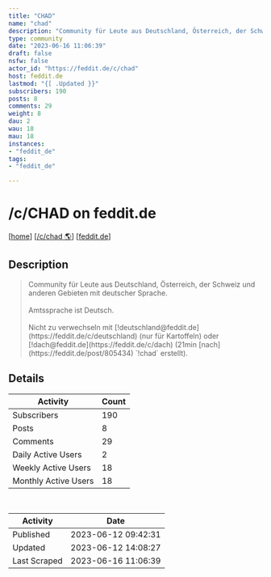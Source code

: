 ```yaml
---
title: "CHAD" 
name: "chad"
description: "Community für Leute aus Deutschland, Österreich, der Schweiz und anderen Gebieten mit deutscher Sprache.Amtssprache ist Deutsch.Nicht zu verwechseln mit [!deutschland@feddit.de](https://feddit.de/c/deutschland) (nur für Kartoffeln) oder [!dach@feddit.de](https://feddit.de/c/dach) (21min [nach](https://feddit.de/post/805434) `!chad` erstellt)."
type: community
date: "2023-06-16 11:06:39"
draft: false
nsfw: false
actor_id: "https://feddit.de/c/chad"
host: feddit.de
lastmod: "{[ .Updated }}"
subscribers: 190
posts: 8
comments: 29
weight: 8
dau: 2
wau: 18
mau: 18
instances:
- "feddit_de"
tags: 
- "feddit_de"

---
```


# /c/CHAD on feddit.de

[[home](/)]
[[/c/chad 🌎](https://feddit.de/c/chad)]
[[feddit.de](/instances/feddit_de)]


## Description 

<blockquote class="description">
Community für Leute aus Deutschland, Österreich, der Schweiz und anderen Gebieten mit deutscher Sprache.<br><br>Amtssprache ist Deutsch.<br><br>Nicht zu verwechseln mit [!deutschland@feddit.de](https://feddit.de/c/deutschland) (nur für Kartoffeln) oder [!dach@feddit.de](https://feddit.de/c/dach) (21min [nach](https://feddit.de/post/805434) `!chad` erstellt).
</blockquote>


## Details

| Activity | Count  |
|----------------------|---|
| Subscribers          | 190 |
| Posts                | 8  |
| Comments             | 29  |
| Daily Active Users   | 2  |
| Weekly Active Users  | 18  |
| Monthly Active Users | 18  |

<br>

| Activity | Date |
|----------------------|---|
| Published            | 2023-06-12 09:42:31 |
| Updated              | 2023-06-12 14:08:27 |
| Last Scraped         | 2023-06-16 11:06:39 |
